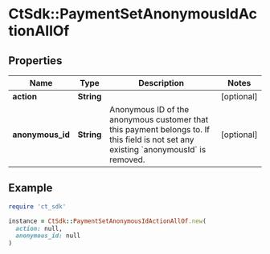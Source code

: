 # CtSdk::PaymentSetAnonymousIdActionAllOf

## Properties

| Name | Type | Description | Notes |
| ---- | ---- | ----------- | ----- |
| **action** | **String** |  | [optional] |
| **anonymous_id** | **String** | Anonymous ID of the anonymous customer that this payment belongs to. If this field is not set any existing &#x60;anonymousId&#x60; is removed. | [optional] |

## Example

```ruby
require 'ct_sdk'

instance = CtSdk::PaymentSetAnonymousIdActionAllOf.new(
  action: null,
  anonymous_id: null
)
```

